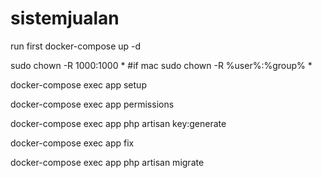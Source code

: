 # sistemjualan
run first
docker-compose up -d

sudo chown -R 1000:1000 * #if mac sudo chown -R %user%:%group% *

docker-compose exec app setup

docker-compose exec app permissions

docker-compose exec app php artisan key:generate

docker-compose exec app fix

docker-compose exec app php artisan migrate